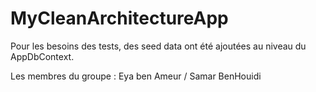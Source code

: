 # MyCleanArchitectureApp
Pour les besoins des tests, des seed data ont été ajoutées au niveau du AppDbContext.


Les membres du groupe :
Eya ben Ameur /
Samar BenHouidi





